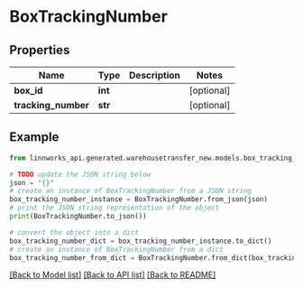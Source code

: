 # BoxTrackingNumber


## Properties

Name | Type | Description | Notes
------------ | ------------- | ------------- | -------------
**box_id** | **int** |  | [optional] 
**tracking_number** | **str** |  | [optional] 

## Example

```python
from linnworks_api.generated.warehousetransfer_new.models.box_tracking_number import BoxTrackingNumber

# TODO update the JSON string below
json = "{}"
# create an instance of BoxTrackingNumber from a JSON string
box_tracking_number_instance = BoxTrackingNumber.from_json(json)
# print the JSON string representation of the object
print(BoxTrackingNumber.to_json())

# convert the object into a dict
box_tracking_number_dict = box_tracking_number_instance.to_dict()
# create an instance of BoxTrackingNumber from a dict
box_tracking_number_from_dict = BoxTrackingNumber.from_dict(box_tracking_number_dict)
```
[[Back to Model list]](../README.md#documentation-for-models) [[Back to API list]](../README.md#documentation-for-api-endpoints) [[Back to README]](../README.md)


